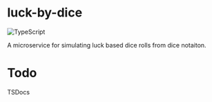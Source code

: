 # luck-by-dice

![TypeScript](https://shields.io/badge/TypeScript-3178C6?logo=TypeScript&logoColor=FFF&style=flat-square)

A microservice for simulating luck based dice rolls from dice notaiton.

# Todo
TSDocs
